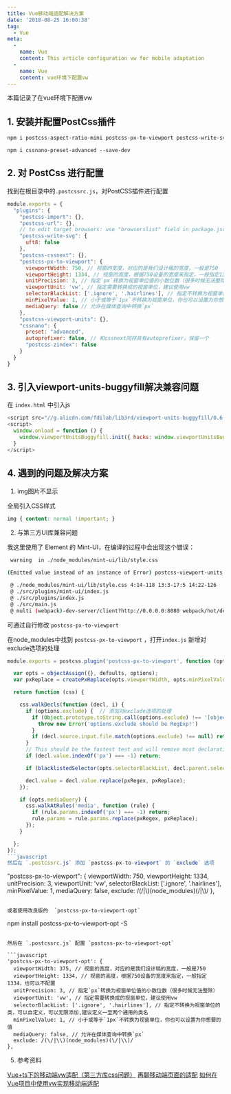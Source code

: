 ```yaml
---
title: Vue移动端适配解决方案
date: '2018-08-25 16:00:38'
tag: 
  - Vue
meta:
  -
    name: Vue
    content: This article configuration vw for mobile adaptation
  -
    name: Vue
    content: vue环境下配置vw
---
```

本篇记录了在vue环境下配置vw
<!-- more -->

## 1. 安装并配置PostCss插件

```bash
npm i postcss-aspect-ratio-mini postcss-px-to-viewport postcss-write-svg postcss-cssnext postcss-viewport-units cssnano --S
```
```
npm i cssnano-preset-advanced --save-dev
```

## 2. 对 PostCss 进行配置

找到在根目录中的`.postcssrc.js`，对PostCSS插件进行配置

```javascript
module.exports = {
  "plugins": {
    "postcss-import": {},
    "postcss-url": {},
    // to edit target browsers: use "browserslist" field in package.json
    "postcss-write-svg": {
      uft8: false
    },
    "postcss-cssnext": {},
    "postcss-px-to-viewport": {
      viewportWidth: 750, // 视窗的宽度，对应的是我们设计稿的宽度，一般是750
      viewportHeight: 1334, // 视窗的高度，根据750设备的宽度来指定，一般指定1334，也可以不配置
      unitPrecision: 3, // 指定`px`转换为视窗单位值的小数位数（很多时候无法整除）
      viewportUnit: 'vw', // 指定需要转换成的视窗单位，建议使用vw
      selectorBlackList: ['.ignore', '.hairlines'], // 指定不转换为视窗单位的类，可以自定义，可以无限添加,建议定义一至两个通用的类名
      minPixelValue: 1, // 小于或等于`1px`不转换为视窗单位，你也可以设置为你想要的值
      mediaQuery: false // 允许在媒体查询中转换`px`
    },
    "postcss-viewport-units": {},
    "cssnano": {
      preset: "advanced",
      autoprefixer: false, // 和cssnext同样具有autoprefixer，保留一个
      "postcss-zindex": false
    }
  }
}
```

## 3. 引入viewport-units-buggyfill解决兼容问题

在 `index.html` 中引入js

```javascript
<script src="//g.alicdn.com/fdilab/lib3rd/viewport-units-buggyfill/0.6.2/??viewport-units-buggyfill.hacks.min.js,viewport-units-buggyfill.min.js"></script>
<script>
  window.onload = function () { 
    window.viewportUnitsBuggyfill.init({ hacks: window.viewportUnitsBuggyfillHacks });
  }
</script>
```

## 4. 遇到的问题及解决方案

1. img图片不显示

全局引入CSS样式

```css
img { content: normal !important; }
```

2. 与第三方UI库兼容问题

我这里使用了 Element 的 Mint-UI，在编译的过程中会出现这个错误：

```bash
 warning  in ./node_modules/mint-ui/lib/style.css

(Emitted value instead of an instance of Error) postcss-viewport-units: /Users/Wyj/Workspace/imglive/wx/node_modules/mint-ui/lib/style.css:267:1: '.mint-cell-allow-right::after' already has a 'content' property, give up to overwrite it.

 @ ./node_modules/mint-ui/lib/style.css 4:14-118 13:3-17:5 14:22-126
 @ ./src/plugins/mint-ui/index.js
 @ ./src/plugins/index.js
 @ ./src/main.js
 @ multi (webpack)-dev-server/client?http://0.0.0.0:8080 webpack/hot/dev-server ./src/main.js
```

可通过自行修改 `postcss-px-to-viewport`

在node_modules中找到 `postcss-px-to-viewport` ，打开`index.js`
新增对exclude选项的处理

```javascript
module.exports = postcss.plugin('postcss-px-to-viewport', function (options) {

  var opts = objectAssign({}, defaults, options);
  var pxReplace = createPxReplace(opts.viewportWidth, opts.minPixelValue, opts.unitPrecision, opts.viewportUnit);

  return function (css) {

    css.walkDecls(function (decl, i) {
      if (options.exclude) {  // 添加对exclude选项的处理
        if (Object.prototype.toString.call(options.exclude) !== '[object RegExp]') {
          throw new Error('options.exclude should be RegExp!')
        }
        if (decl.source.input.file.match(options.exclude) !== null) return;
      }
      // This should be the fastest test and will remove most declarations
      if (decl.value.indexOf('px') === -1) return;

      if (blacklistedSelector(opts.selectorBlackList, decl.parent.selector)) return;

      decl.value = decl.value.replace(pxRegex, pxReplace);
    });

    if (opts.mediaQuery) {
      css.walkAtRules('media', function (rule) {
        if (rule.params.indexOf('px') === -1) return;
        rule.params = rule.params.replace(pxRegex, pxReplace);
      });
    }

  };
});
```javascript
然后在 `.postcssrc.js` 添加 `postcss-px-to-viewport` 的 `exclude` 选项

```
"postcss-px-to-viewport": {
  viewportWidth: 750,
  viewportHeight: 1334,
  unitPrecision: 3,
  viewportUnit: 'vw',
  selectorBlackList: ['.ignore', '.hairlines'],
  minPixelValue: 1,
  mediaQuery: false,
  exclude: /(\/|\\)(node_modules)(\/|\\)/
},
```

或者使用改良版的  `postcss-px-to-viewport-opt`

```
npm install postcss-px-to-viewport-opt -S
```

然后在 `.postcssrc.js` 配置 `postcss-px-to-viewport-opt` 

```javascript
'postcss-px-to-viewport-opt': {
  viewportWidth: 375, // 视窗的宽度，对应的是我们设计稿的宽度，一般是750
  viewportHeight: 1334, // 视窗的高度，根据750设备的宽度来指定，一般指定1334，也可以不配置
  unitPrecision: 3, // 指定`px`转换为视窗单位值的小数位数（很多时候无法整除）
  viewportUnit: 'vw', // 指定需要转换成的视窗单位，建议使用vw
  selectorBlackList: ['.ignore', '.hairlines'], // 指定不转换为视窗单位的类，可以自定义，可以无限添加,建议定义一至两个通用的类名
  minPixelValue: 1, // 小于或等于`1px`不转换为视窗单位，你也可以设置为你想要的值
  mediaQuery: false, // 允许在媒体查询中转换`px`
  exclude: /(\/|\\)(node_modules)(\/|\\)/
},
```


5. 参考资料

[Vue+ts下的移动端vw适配（第三方库css问题）](https://zhuanlan.zhihu.com/p/36913200)
[再聊移动端页面的适配](https://www.w3cplus.com/css/vw-for-layout.html)
[如何在Vue项目中使用vw实现移动端适配](https://www.w3cplus.com/mobile/vw-layout-in-vue.html)
